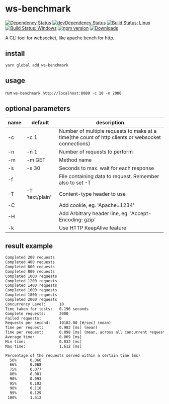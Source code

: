 # ws-benchmark

[![Dependency Status](https://david-dm.org/plantain-00/ws-benchmark.svg)](https://david-dm.org/plantain-00/ws-benchmark)
[![devDependency Status](https://david-dm.org/plantain-00/ws-benchmark/dev-status.svg)](https://david-dm.org/plantain-00/ws-benchmark#info=devDependencies)
[![Build Status: Linux](https://travis-ci.org/plantain-00/ws-benchmark.svg?branch=master)](https://travis-ci.org/plantain-00/ws-benchmark)
[![Build Status: Windows](https://ci.appveyor.com/api/projects/status/github/plantain-00/ws-benchmark?branch=master&svg=true)](https://ci.appveyor.com/project/plantain-00/ws-benchmark/branch/master)
[![npm version](https://badge.fury.io/js/ws-benchmark.svg)](https://badge.fury.io/js/ws-benchmark)
[![Downloads](https://img.shields.io/npm/dm/ws-benchmark.svg)](https://www.npmjs.com/package/ws-benchmark)

A CLI tool for websocket, like apache bench for http.

## install

`yarn global add ws-benchmark`

## usage

run `ws-benchmark http://localhost:8080 -c 10 -n 2000`

## optional parameters

name | default | description
--- | --- | ---
-c | -c 1 | Number of multiple requests to make at a time(the count of http clients or websocket connections)
-n | -n 1 | Number of requests to perform
-m | -m GET | Method name
-s | -s 30 | Seconds to max. wait for each response
-f | | File containing data to request. Remember also to set -T
-T | -T 'text/plain' | Content-type header to use
-C | | Add cookie, eg. 'Apache=1234'
-H | | Add Arbitrary header line, eg. 'Accept-Encoding: gzip'
-k | | Use HTTP KeepAlive feature

## result example

```txt
Completed 200 requests
Completed 400 requests
Completed 600 requests
Completed 800 requests
Completed 1000 requests
Completed 1200 requests
Completed 1400 requests
Completed 1600 requests
Completed 1800 requests
Completed 2000 requests
Concurrency Level:      10
Time taken for tests:   0.196 seconds
Complete requests:      2000
Failed requests:        0
Requests per second:    10182.00 [#/sec] (mean)
Time per request:       0.982 [ms] (mean)
Time per request:       0.098 [ms] (mean, across all concurrent requests)
Average time:           0.069 [ms]
Min time:               0.032 [ms]
Max time:               1.612 [ms]

Percentage of the requests served within a certain time (ms)
  50%      0.060
  66%      0.068
  75%      0.077
  80%      0.081
  90%      0.093
  95%      0.102
  98%      0.110
  99%      0.129
 100%      1.612
```
